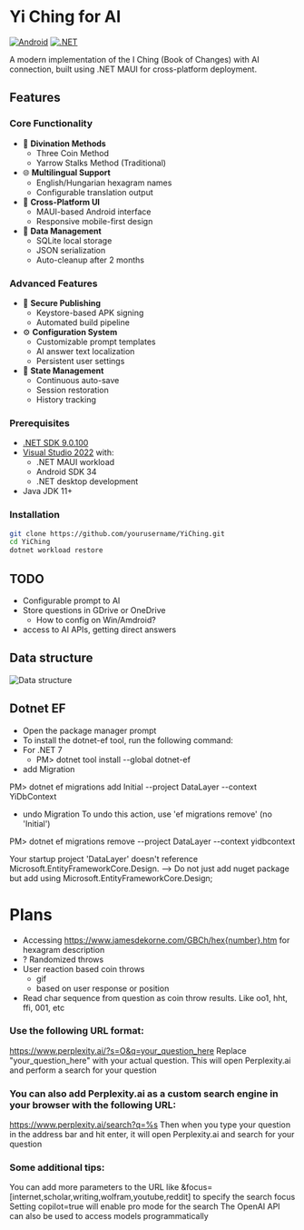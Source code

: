 # Yi Ching for AI

[![Android](https://img.shields.io/badge/Platform-Android-3ddc84?logo=android)](https://developer.android.com)
[![.NET](https://img.shields.io/badge/.NET-9.0.100-512bd4?logo=dotnet)](https://dotnet.microsoft.com)

A modern implementation of the I Ching (Book of Changes) with AI connection, built using .NET MAUI for cross-platform deployment.

## Features
### Core Functionality
- 🎴 **Divination Methods**
  - Three Coin Method
  - Yarrow Stalks Method (Traditional)
- 🌐 **Multilingual Support**
  - English/Hungarian hexagram names
  - Configurable translation output
- 📱 **Cross-Platform UI**
  - MAUI-based Android interface
  - Responsive mobile-first design
- 💾 **Data Management**
  - SQLite local storage
  - JSON serialization
  - Auto-cleanup after 2 months

### Advanced Features
- 🔐 **Secure Publishing**
  - Keystore-based APK signing
  - Automated build pipeline
- ⚙️ **Configuration System**
  - Customizable prompt templates
  - AI answer text localization
  - Persistent user settings
- 🔄 **State Management**
  - Continuous auto-save
  - Session restoration
  - History tracking

### Prerequisites
- [.NET SDK 9.0.100](https://dotnet.microsoft.com/download)
- [Visual Studio 2022](https://visualstudio.microsoft.com) with:
  - .NET MAUI workload
  - Android SDK 34
  - .NET desktop development
- Java JDK 11+

### Installation
```bash
git clone https://github.com/yourusername/YiChing.git
cd YiChing
dotnet workload restore
```

## TODO
- Configurable prompt to AI
- Store questions in GDrive or OneDrive
  - How to config on Win/Amdroid?
- access to AI APIs, getting direct answers
 
## Data structure
![Data structure](
https://www.plantuml.com/plantuml/png/JOun2y8m48Nt-nMt5OGuEZX8nmuT5DJzQ8yOI2wGNAGY_dUDsDhr--xTUsrMIbg2X-ReIVGI_7Q80M3mb3DsF95D59w0w4JnIhuml6RhiiRqg39hScBnL3YhYxASd7dIbU-OHauV2z3qJXYDYKi9xl56TyOT7g3cS6FMJlxOO4zY2rc6-cMcyLi7lrcLB7c0bcKimRy1
)
## Dotnet EF

- Open the package manager prompt
- To install the dotnet-ef tool, run the following command:
- For .NET 7
  - PM> dotnet tool install --global dotnet-ef
- add Migration

PM> dotnet ef migrations add Initial --project DataLayer --context YiDbContext
- undo Migration
To undo this action, use 'ef migrations remove' (no 'Initial')

PM> dotnet ef migrations remove --project DataLayer --context yidbcontext

Your startup project 'DataLayer' doesn't reference Microsoft.EntityFrameworkCore.Design. 
--> Do not just add nuget package but add using Microsoft.EntityFrameworkCore.Design; 

# Plans
- Accessing https://www.jamesdekorne.com/GBCh/hex{number}.htm for hexagram description
- ? Randomized throws
- User reaction based coin throws
  - gif
  - based on user response or position
- Read char sequence from question as coin throw results. Like oo1, hht, ffi, 001, etc

### Use the following URL format:
https://www.perplexity.ai/?s=O&q=your_question_here
Replace "your_question_here" with your actual question. This will open Perplexity.ai and perform a search for your question

### You can also add Perplexity.ai as a custom search engine in your browser with the following URL:
https://www.perplexity.ai/search?q=%s
Then when you type your question in the address bar and hit enter, it will open Perplexity.ai and search for your question

### Some additional tips:
You can add more parameters to the URL like &focus=[internet,scholar,writing,wolfram,youtube,reddit] to specify the search focus
Setting copilot=true will enable pro mode for the search
The OpenAI API can also be used to access models programmatically

